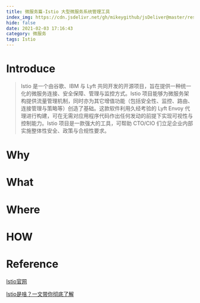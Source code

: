 ```yaml
---
title: 微服务篇-Istio 大型微服务系统管理工具
index_img: https://cdn.jsdelivr.net/gh/mikeygithub/jsDeliver@master/resource/img/Istio.jpeg
hide: false
date: 2021-02-03 17:16:43
category: 微服务
tags: Istio
---
```


# Introduce

>Istio 是一个由谷歌、IBM 与 Lyft 共同开发的开源项目，旨在提供一种统一化的微服务连接、安全保障、管理与监控方式。Istio 项目能够为微服务架构提供流量管理机制，同时亦为其它增值功能（包括安全性、监控、路由、连接管理与策略等）创造了基础。这款软件利用久经考验的 Lyft Envoy 代理进行构建，可在无需对应用程序代码作出任何发动的前提下实现可视性与控制能力。Istio 项目是一款强大的工具，可帮助 CTO/CIO 们立足企业内部实施整体性安全、政策与合规性要求。

# Why

# What

# Where

# HOW

# Reference

[Istio官网](https://istio.io/)

[Istio是啥？一文带你彻底了解](http://www.uml.org.cn/wfw/201909063.asp)   


 